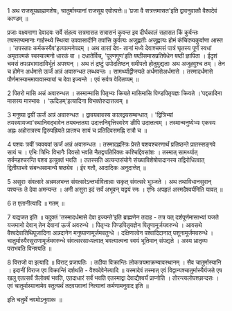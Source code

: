 

  
1 अथ राजसूयब्राह्मणशेषः, चातुर्मास्यानां राजसूय एवोत्पत्तेः॥ 'प्रजा वै सत्रत्तमासत'इति द्वावनुवाकौ वैश्वदेवं काण्डम् ॥

प्रजाः वक्ष्यमाणा देवादयः सर्वे संहत्य सत्रमासत सत्रासनं कुवन्त इव दीर्घकालं सहासत किं कुर्वन्तः तपस्तप्यमानाः गार्हस्थ्ये स्थित्वा उपवासादीनि तपांसि कुर्वत्यः अजुह्वतीः अजुह्वत्यः होमं कंचिदप्यकुर्वाणा आस्त । 'तपस्तपः कर्मकस्यैव'इत्यात्मनेपदम् । अथ तासां देव-
तानां मध्ये देवाश्चमसं पात्रं घृतस्य पूर्णं स्वधां अमृतात्मकं स्वस्यात्मनो धारकं वा । दधातेर्विच्, 'पूरणगुण'इति षष्ठीसमासप्रतिषेधेन षष्ठी ज्ञापिता । ईदृशं चमसं तपःप्रभावादाविर्भूतं अपश्यन् । अथ तं द्रष्टुं उपोदतिष्ठन् समीपतो होतुमुद्यताः अथ अजुहवुश्च तम् । तेन च होमेन अर्धमासे ऊर्जं अन्नं अवारुन्धत लब्धवन्तः । सामर्थ्याद्वीप्स्यते अर्धमासेअर्धमासे । तस्मादर्धमासे पौर्णमास्याममावावास्यायां च देवा इज्यन्ते । एवं सर्वत्र वेदितव्यम् ॥

2 पितरो मासि अन्नं अवारुन्धत । तस्मान्मासि पितृभ्यः क्रियते मासिमासि पिण्डपितृयज्ञः क्रियते ।'पद्दन्नादिना मासस्य मास्भावः । 'ऊदिडम्'इत्यादिना विभक्तेरुदात्तत्वम् ॥

3 मनुष्या द्वयीं ऊर्जं अन्नं अवारुन्धत । द्वावयवावस्य कालद्वयसम्बन्धात् । 'द्वित्रिभ्यां तयस्यायज्वा'स्थानिवद्भावेन तयबन्ततया उदात्तनिवृत्तिस्वरेण ङीपि उदात्तत्वम् । तस्मान्मनुष्येभ्यः एकस्य अह्नः अहोरात्रस्य द्विरुपह्रियते प्रातश्च सायं च प्रतिदिवसमह्नि रात्रौ च ॥

4 पशवः त्रयीं त्र्यवयवां ऊर्जं अन्नं अवारुन्धत । तस्मादह्नस्त्रिः प्रेरते पशवश्चरणार्थं प्रतिष्ठन्ते प्रातस्सङ्गवे सायं च । एभिः त्रिभिः विभागैः दिवसो भवति नैतद्व्यतिरिक्तः कश्चिद्दिवसांशः । तस्मात् सामर्थ्यात् सर्वमहश्चरन्ति पशव इत्युक्तं भवति । ततस्सति अत्यन्तसंयोगे संख्याविशेषोपादानस्य तद्विरोधित्वात् द्वितीयाभवे संबन्धसामान्ये षष्ठ्येव । ईर गतौ, आदादिकः अनुदात्तेत् ॥

5 असुराः संवत्सरे अन्नमलभन्त संवत्सरेऽन्तर्भावितान्नाः सकृत् संवत्सरे भुञ्जते । अथ तथाविधानसुरान् पश्यन्तः ते देवा अमन्यन्त । अमी असुरा इदं सर्वं अभूवन् यद्वयं स्मः । एभिः अपहृतं अस्मदैश्वर्यमिति यावत् ॥

6 त एतानीत्यादि ॥ गतम् ॥

7 यद्यजत इति ॥ यदुक्तं 'तस्मादर्धमासे देवा इज्यन्ते'इति ब्राह्मणेन तदाह - तत्र यत् दर्शपूर्णमासाभ्यां यजते यजमानो देवान् तेन देवानां ऊर्जं अवरुन्धे । पितृभ्यः पिण्डपितृयज्ञेन पितॄणामूर्जयवरुन्धे । आवसथे वैश्वदेवातिथिपूजादिना अन्नदानेन मनुष्याणामूर्जमवतुन्धे । दक्षिणात्वेन पश्वादिदानात् पशूनामूर्जमवरुन्धे । चातुर्मास्यैरसुराणामूर्जमवरुन्धे संवत्सरसाध्यत्वात् भवत्यात्मना स्वयं भूतिमान् संपद्यते । अस्य भ्रातृव्यः पराभवति विनश्यति ॥

8 विराजो वा इत्यादि ॥ विराट् प्रजापतिः । तदीया विक्रान्तिः लोकत्रयमाक्रम्यावस्थानम् । सैव चातुर्मास्यानि । इदानीं विराज एव विक्रान्तिं दर्शथति - वैश्वदेवेनेत्यादि ॥ यस्मादेवं तस्मात् एवं विद्वान्यश्चातुर्मास्यैर्यजते एष खलु एतत्सर्वं त्रैलोक्यं भवति, एतदाधारं सर्वं भवति एतस्माद्वा देवाद्यैश्वर्यं प्राप्नोति । तोरन्त्यलोपश्छान्दसः । एवं चातुर्मास्यानामेव स्तुत्यर्थं तदवयवानां नित्यानां कर्मणामनुवाद इति ॥

इति चतुर्थे नवमोऽनुवाकः ॥  
